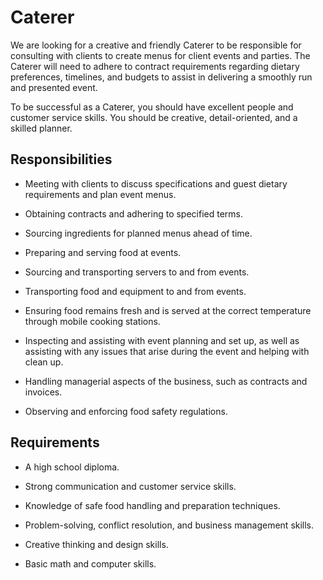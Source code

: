 # Caterer

We are looking for a creative and friendly Caterer to be responsible for consulting with clients to create menus for client events and parties. The Caterer will need to adhere to contract requirements regarding dietary preferences, timelines, and budgets to assist in delivering a smoothly run and presented event.

To be successful as a Caterer, you should have excellent people and customer service skills. You should be creative, detail-oriented, and a skilled planner.

## Responsibilities

* Meeting with clients to discuss specifications and guest dietary requirements and plan event menus.

* Obtaining contracts and adhering to specified terms.

* Sourcing ingredients for planned menus ahead of time.

* Preparing and serving food at events.

* Sourcing and transporting servers to and from events.

* Transporting food and equipment to and from events.

* Ensuring food remains fresh and is served at the correct temperature through mobile cooking stations.

* Inspecting and assisting with event planning and set up, as well as assisting with any issues that arise during the event and helping with clean up.

* Handling managerial aspects of the business, such as contracts and invoices.

* Observing and enforcing food safety regulations.

## Requirements

* A high school diploma.

* Strong communication and customer service skills.

* Knowledge of safe food handling and preparation techniques.

* Problem-solving, conflict resolution, and business management skills.

* Creative thinking and design skills.

* Basic math and computer skills.


